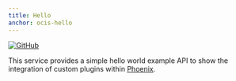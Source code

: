 ```yaml
---
title: Hello
anchor: ocis-hello
---
```


[![GitHub](https://img.shields.io/github/license/owncloud/ocis-hello)](https://github.com/owncloud/ocis-hello/blob/master/LICENSE)

This service provides a simple hello world example API to show the integration of custom plugins within [Phoenix](https://github.com/owncloud/phoenix).
